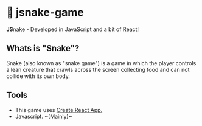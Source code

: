 # :snake: jsnake-game

<strong>JS</strong>nake - Developed in JavaScript and a bit of React!

## Whats is "Snake"?

Snake (also known as "snake game") is a game in which the player controls a lean creature that crawls across the screen collecting food and can not collide with its own body.

## Tools

- This game uses <a href="https://github.com/facebook/create-react-app"> Create React App. </a>
- Javascript. ~(Mainly)~
